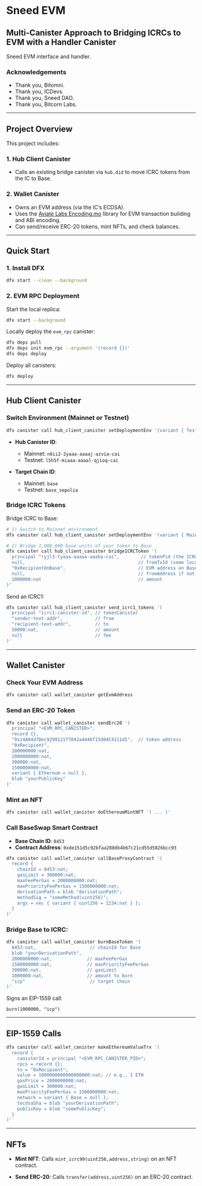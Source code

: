 # Sneed EVM
## Multi-Canister Approach to Bridging ICRCs to EVM with a Handler Canister

Sneed EVM interface and handler.

### Acknowledgements
- Thank you, Bitomni.
- Thank you, ICDevs.
- Thank you, Sneed DAO.
- Thank you, Bitcorn Labs.

---

## Project Overview

This project includes:

### 1. **Hub Client Canister**
   - Calls an existing bridge canister via `hub.did` to move ICRC tokens from the IC to Base.

### 2. **Wallet Canister**
   - Owns an EVM address (via the IC’s ECDSA).
   - Uses the [Aviate Labs Encoding.mo](https://github.com/aviate-labs/encoding.mo) library for EVM transaction building and ABI encoding.
   - Can send/receive ERC-20 tokens, mint NFTs, and check balances.

---

## Quick Start

### 1. **Install DFX**
```bash
dfx start --clean --background
```

### 2. **EVM RPC Deployment**

Start the local replica:
```bash
dfx start --background
```

Locally deploy the `evm_rpc` canister:
```bash
dfx deps pull
dfx deps init evm_rpc --argument '(record {})'
dfx deps deploy
```

Deploy all canisters:
```bash
dfx deploy
```

---

## Hub Client Canister

### Switch Environment (Mainnet or Testnet)
```bash
dfx canister call hub_client_canister setDeploymentEnv '(variant { Testnet })'
```

- **Hub Canister ID**:
  - Mainnet: `n6ii2-2yaaa-aaaaj-azvia-cai`
  - Testnet: `l5h5f-miaaa-aaaal-qjioq-cai`

- **Target Chain ID**:
  - Mainnet: `base`
  - Testnet: `base_sepolia`

### Bridge ICRC Tokens
Bridge ICRC to Base:
```bash
# 1) Switch to Mainnet environment
dfx canister call hub_client_canister setDeploymentEnv '(variant { Mainnet })'

# 2) Bridge 1,000,000 base units of your token to Base
dfx canister call hub_client_canister bridgeICRCToken '(
  principal "ryjl3-tyaaa-aaaaa-aaaba-cai",        // tokenPid (the ICRC token)
  null,                                          // fromTxId (some local TX ID, null)
  "0xRecipientOnBase",                           // EVM address on Base
  null,                                          // fromAddress if not needed
  1000000:nat                                    // amount
)'

```
Send an ICRC1:
```bash
dfx canister call hub_client_canister send_icrc1_tokens '(
  principal "icrc1-canister-id", // tokenCanister
  "sender-text-addr",            // from
  "recipient-text-addr",         // to
  50000:nat,                     // amount
  null                           // fee
)'
```



---

## Wallet Canister

### Check Your EVM Address
```bash
dfx canister call wallet_canister getEvmAddress
```

### Send an ERC-20 Token
```bash
dfx canister call wallet_canister sendErc20 '(
  principal "<EVM_RPC_CANISTER>",
  record {},
  "0x14A04d7Dec9299121f7842a4446f15d04C4111d5",  // token address
  "0xRecipient",
  100000000:nat,
  2000000000:nat,
  300000:nat,
  1500000000:nat,
  variant { Ethereum = null },
  blob "yourPublicKey"
)'
```

### Mint an NFT
```bash
dfx canister call wallet_canister doEthereumMintNFT '( ... )'
```

### Call BaseSwap Smart Contract
- **Base Chain ID**: `8453`
- **Contract Address**: `0xde151d5c92bfaa288db4b67c21cd55d5826bcc93`

```bash
dfx canister call wallet_canister callBaseProxyContract '(
  record {
    chainId = 8453:nat;
    gasLimit = 300000:nat;
    maxFeePerGas = 2000000000:nat;
    maxPriorityFeePerGas = 1500000000:nat;
    derivationPath = blob "derivationPath";
    methodSig = "someMethod(uint256)";
    args = vec { variant { uint256 = 1234:nat } };
  }
)'
```

### Bridge Base to ICRC:
```bash
dfx canister call wallet_canister burnBaseToken '(
  8453:nat,                    // chainId for Base
  blob "yourDerivationPath",
  2000000000:nat,             // maxFeePerGas
  1500000000:nat,             // maxPriorityFeePerGas
  300000:nat,                 // gasLimit
  1000000:nat,                // amount to burn
  "icp"                        // target chain
)'
```
Signs an EIP-1559 call:
```plaintext
burn(1000000, "icp")
```

---

## EIP-1559 Calls
```bash
dfx canister call wallet_canister makeEthereumValueTrx '(
  record {
    canisterId = principal "<EVM_RPC_CANISTER_PID>";
    rpcs = record {};
    to = "0xRecipient";
    value = 1000000000000000000:nat; // e.g., 1 ETH
    gasPrice = 2000000000:nat;
    gasLimit = 300000:nat;
    maxPriorityFeePerGas = 1500000000:nat;
    network = variant { Base = null };
    tecdsaSha = blob "yourDerivationPath";
    publicKey = blob "somePublicKey";
  }
)'
```

---

## NFTs
- **Mint NFT**:
  Calls `mint_icrc99(uint256,address,string)` on an NFT contract.

- **Send ERC-20**:
  Calls `transfer(address,uint256)` on an ERC-20 contract.
